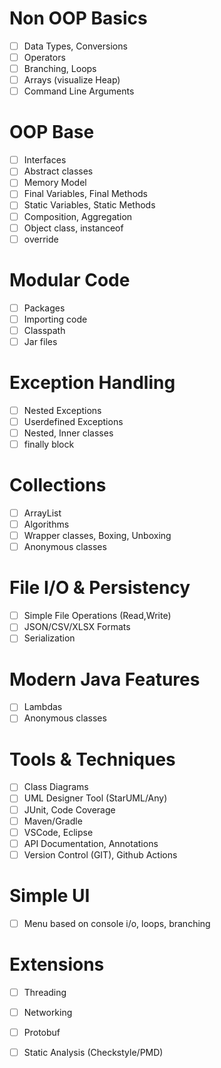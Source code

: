 # Non OOP Basics
- [ ] Data Types, Conversions
- [ ] Operators
- [ ] Branching, Loops
- [ ] Arrays (visualize Heap)
- [ ] Command Line Arguments
# OOP Base
- [ ] Interfaces
- [ ] Abstract classes
- [ ] Memory Model
- [ ] Final Variables, Final Methods
- [ ] Static Variables, Static Methods
- [ ] Composition, Aggregation
- [ ] Object class, instanceof
- [ ] override

# Modular Code
- [ ] Packages 
- [ ] Importing code
- [ ] Classpath
- [ ] Jar files

# Exception Handling
- [ ] Nested Exceptions 
- [ ] Userdefined Exceptions
- [ ] Nested, Inner classes
- [ ] finally block

# Collections
- [ ] ArrayList
- [ ] Algorithms
- [ ] Wrapper classes, Boxing, Unboxing
- [ ] Anonymous classes

# File I/O & Persistency
- [ ] Simple File Operations (Read,Write)
- [ ] JSON/CSV/XLSX Formats
- [ ] Serialization

# Modern Java Features
- [ ] Lambdas
- [ ] Anonymous classes

# Tools & Techniques
- [ ] Class Diagrams
- [ ] UML Designer Tool (StarUML/Any)
- [ ] JUnit, Code Coverage
- [ ] Maven/Gradle
- [ ] VSCode, Eclipse
- [ ] API Documentation, Annotations
- [ ] Version Control (GIT), Github Actions

# Simple UI
- [ ] Menu based on console i/o, loops, branching

# Extensions
- [ ] Threading
- [ ] Networking
- [ ] Protobuf
- [ ] Static Analysis (Checkstyle/PMD)

